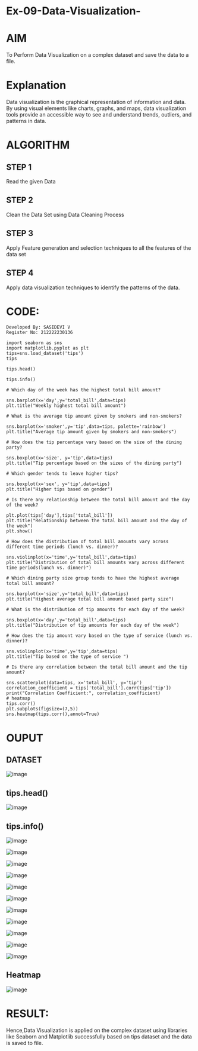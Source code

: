 # Ex-09-Data-Visualization-

# AIM
To Perform Data Visualization on a complex dataset and save the data to a file.

# Explanation
Data visualization is the graphical representation of information and data. By using visual elements like charts, graphs, and maps, data visualization tools provide an accessible way to see and understand trends, outliers, and patterns in data.

# ALGORITHM
## STEP 1
Read the given Data
## STEP 2
Clean the Data Set using Data Cleaning Process
## STEP 3
Apply Feature generation and selection techniques to all the features of the data set
## STEP 4
Apply data visualization techniques to identify the patterns of the data.



# CODE:
```
Developed By: SASIDEVI V
Register No: 212222230136
```

```
import seaborn as sns
import matplotlib.pyplot as plt
tips=sns.load_dataset('tips')
tips

tips.head()

tips.info()

# Which day of the week has the highest total bill amount?

sns.barplot(x='day',y='total_bill',data=tips)
plt.title("Weekly highest total bill amount")

# What is the average tip amount given by smokers and non-smokers?

sns.barplot(x='smoker',y='tip',data=tips, palette='rainbow')
plt.title("Average tip amount given by smokers and non-smokers")

# How does the tip percentage vary based on the size of the dining party?

sns.boxplot(x='size', y='tip',data=tips)
plt.title("Tip percentage based on the sizes of the dining party")

# Which gender tends to leave higher tips?

sns.boxplot(x='sex', y='tip',data=tips)
plt.title("Higher tips based on gender")

# Is there any relationship between the total bill amount and the day of the week?

plt.plot(tips['day'],tips['total_bill'])
plt.title("Relationship between the total bill amount and the day of the week")
plt.show()

# How does the distribution of total bill amounts vary across different time periods (lunch vs. dinner)?

sns.violinplot(x='time',y='total_bill',data=tips)
plt.title("Distribution of total bill amounts vary across different time periods(lunch vs. dinner)")

# Which dining party size group tends to have the highest average total bill amount?

sns.barplot(x='size',y='total_bill',data=tips)
plt.title("Highest average total bill amount based party size")

# What is the distribution of tip amounts for each day of the week?

sns.boxplot(x='day',y='total_bill',data=tips)
plt.title("Distribution of tip amounts for each day of the week")

# How does the tip amount vary based on the type of service (lunch vs. dinner)?

sns.violinplot(x='time',y='tip',data=tips)
plt.title("Tip based on the type of service ")

# Is there any correlation between the total bill amount and the tip amount?

sns.scatterplot(data=tips, x='total_bill', y='tip')
correlation_coefficient = tips['total_bill'].corr(tips['tip'])
print("Correlation Coefficient:", correlation_coefficient)
# heatmap
tips.corr()
plt.subplots(figsize=(7,5))
sns.heatmap(tips.corr(),annot=True)
```

# OUPUT
## DATASET
![image](https://github.com/SASIDEVIvenaram/Ex-08-Data-Visualization_1/assets/118707332/9aa3cb4d-174d-450e-b122-a096473dbe5a)

## tips.head()
![image](https://github.com/SASIDEVIvenaram/Ex-08-Data-Visualization_1/assets/118707332/57bf4842-7c04-412a-8e47-24a71530e9e6)

## tips.info()
![image](https://github.com/SASIDEVIvenaram/Ex-08-Data-Visualization_1/assets/118707332/2f0bf7e4-e88f-45b4-86ea-fec8884ddc7c)

![image](https://github.com/SASIDEVIvenaram/Ex-08-Data-Visualization_1/assets/118707332/4e1695ab-6893-4106-8a3f-278dabfecc4e)


![image](https://github.com/SASIDEVIvenaram/Ex-08-Data-Visualization_1/assets/118707332/1cbb8578-21ee-4e8b-a3ae-9492400e353c)

![image](https://github.com/SASIDEVIvenaram/Ex-08-Data-Visualization_1/assets/118707332/b0c05d94-bf08-40c9-8fbd-85670eff33d8)


![image](https://github.com/SASIDEVIvenaram/Ex-08-Data-Visualization_1/assets/118707332/dada071f-6fe1-476d-8e0d-856981a43701)

![image](https://github.com/SASIDEVIvenaram/Ex-08-Data-Visualization_1/assets/118707332/11a3ff7d-22f5-43a5-9ba6-9e7aa5a733c9)

![image](https://github.com/SASIDEVIvenaram/Ex-08-Data-Visualization_1/assets/118707332/96edbab2-cbe7-42b1-9094-c57ae0c28975)

![image](https://github.com/SASIDEVIvenaram/Ex-08-Data-Visualization_1/assets/118707332/f01e6b7a-da3f-4252-a777-1873bb540951)

![image](https://github.com/SASIDEVIvenaram/Ex-08-Data-Visualization_1/assets/118707332/36c15255-3e32-409d-a8b2-54c73a3bcf94)

![image](https://github.com/SASIDEVIvenaram/Ex-08-Data-Visualization_1/assets/118707332/de7813c7-3eb7-4e7e-89b9-627b9931ad41)

![image](https://github.com/SASIDEVIvenaram/Ex-08-Data-Visualization_1/assets/118707332/c3b2b883-4f9e-4d78-aaa7-484156737652)

## Heatmap
![image](https://github.com/SASIDEVIvenaram/Ex-08-Data-Visualization_1/assets/118707332/91696849-f049-4739-967a-52c6c272ae8d)

# RESULT:
Hence,Data Visualization is applied on the complex dataset using libraries like Seaborn and Matplotlib successfully based on tips dataset and the data is saved to file.
